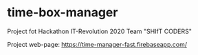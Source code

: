 # time-box-manager

Project fot Hackathon IT-Revolution 2020
Team "SHIfT CODERS"

Project web-page: https://time-manager-fast.firebaseapp.com/
